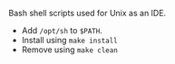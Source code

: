 Bash shell scripts used for Unix as an IDE.

- Add `/opt/sh` to `$PATH`.
- Install using `make install`
- Remove using `make clean`
